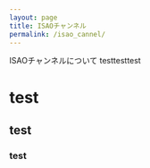 ```yaml
---
layout: page
title: ISAOチャンネル
permalink: /isao_cannel/
---
```



ISAOチャンネルについて testtesttest

# test

## test

### test